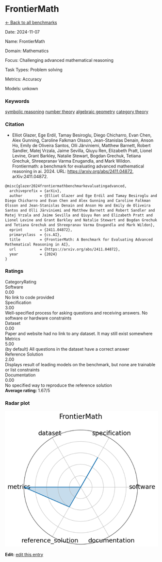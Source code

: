 # FrontierMath

<p><a class="md-button back-link" href="../">← Back to all benchmarks</a></p>
<div class="info-block meta-block">
  <p class="meta-row"><span class="meta-label">Date</span><span class="meta-sep">:</span> <span class="meta-value">2024-11-07</span></p>
  <p class="meta-row"><span class="meta-label">Name</span><span class="meta-sep">:</span> <span class="meta-value">FrontierMath</span></p>
  <p class="meta-row"><span class="meta-label">Domain</span><span class="meta-sep">:</span> <span class="meta-value">Mathematics</span></p>
  <p class="meta-row"><span class="meta-label">Focus</span><span class="meta-sep">:</span> <span class="meta-value">Challenging advanced mathematical reasoning</span></p>
  <p class="meta-row"><span class="meta-label">Task Types</span><span class="meta-sep">:</span> <span class="meta-value">Problem solving</span></p>
  <p class="meta-row"><span class="meta-label">Metrics</span><span class="meta-sep">:</span> <span class="meta-value">Accuracy</span></p>
  <p class="meta-row"><span class="meta-label">Models</span><span class="meta-sep">:</span> <span class="meta-value">unkown</span></p>
</div>
<h3>Keywords</h3>

<div class="chips"><a class="chip chip-link" href="../#kw=symbolic%20reasoning">symbolic reasoning</a> <a class="chip chip-link" href="../#kw=number%20theory">number theory</a> <a class="chip chip-link" href="../#kw=algebraic%20geometry">algebraic geometry</a> <a class="chip chip-link" href="../#kw=category%20theory">category theory</a> </div>
<h3>Citation</h3>

- Elliot Glazer, Ege Erdil, Tamay Besiroglu, Diego Chicharro, Evan Chen, Alex Gunning, Caroline Falkman Olsson, Jean-Stanislas Denain, Anson Ho, Emily de Oliveira Santos, Olli Järviniemi, Matthew Barnett, Robert Sandler, Matej Vrzala, Jaime Sevilla, Qiuyu Ren, Elizabeth Pratt, Lionel Levine, Grant Barkley, Natalie Stewart, Bogdan Grechuk, Tetiana Grechuk, Shreepranav Varma Enugandla, and Mark Wildon. Frontiermath: a benchmark for evaluating advanced mathematical reasoning in ai. 2024. URL: https://arxiv.org/abs/2411.04872, arXiv:2411.04872.

<pre><code class="language-bibtex">@misc{glazer2024frontiermathbenchmarkevaluatingadvanced,
  archiveprefix = {arXiv},
  author        = {Elliot Glazer and Ege Erdil and Tamay Besiroglu and Diego Chicharro and Evan Chen and Alex Gunning and Caroline Falkman Olsson and Jean-Stanislas Denain and Anson Ho and Emily de Oliveira Santos and Olli Järviniemi and Matthew Barnett and Robert Sandler and Matej Vrzala and Jaime Sevilla and Qiuyu Ren and Elizabeth Pratt and Lionel Levine and Grant Barkley and Natalie Stewart and Bogdan Grechuk and Tetiana Grechuk and Shreepranav Varma Enugandla and Mark Wildon},
  eprint        = {2411.04872},
  primaryclass  = {cs.AI},
  title         = {FrontierMath: A Benchmark for Evaluating Advanced Mathematical Reasoning in AI},
  url           = {https://arxiv.org/abs/2411.04872},
  year          = {2024}
}</code></pre>
<h3>Ratings</h3>
<div class="ratings-grid">
  <div class="ratings-head ratings-cell"><span>Category</span><span>Rating</span></div>
  <div class="rating-item">  <div class="rating-cat">Software</div>  <div class="rating-badge">0.00</div>  <div class="rating-bar"><span style="width:0%"></span></div>  <div class="rating-reason">No link to code provided
</div></div><div class="rating-item">  <div class="rating-cat">Specification</div>  <div class="rating-badge">3.00</div>  <div class="rating-bar"><span style="width:60%"></span></div>  <div class="rating-reason">Well-specified process for asking questions and receiving answers. No software or hardware constraints
</div></div><div class="rating-item">  <div class="rating-cat">Dataset</div>  <div class="rating-badge">0.00</div>  <div class="rating-bar"><span style="width:0%"></span></div>  <div class="rating-reason">Paper and website had no link to any dataset. It may still exist somewhere
</div></div><div class="rating-item">  <div class="rating-cat">Metrics</div>  <div class="rating-badge">5.00</div>  <div class="rating-bar"><span style="width:100%"></span></div>  <div class="rating-reason">(by default) All questions in the dataset have a correct answer
</div></div><div class="rating-item">  <div class="rating-cat">Reference Solution</div>  <div class="rating-badge">2.00</div>  <div class="rating-bar"><span style="width:40%"></span></div>  <div class="rating-reason">Displays result of leading models on the benchmark, but none are trainable or list constraints
</div></div><div class="rating-item">  <div class="rating-cat">Documentation</div>  <div class="rating-badge">0.00</div>  <div class="rating-bar"><span style="width:0%"></span></div>  <div class="rating-reason">No specified way to reproduce the reference solution
</div></div>
</div>
<div class="avg-rating">  <strong>Average rating:</strong> <span class="badge badge--bad badge--sm">1.67/5</span></div><h3>Radar plot</h3>

<div class="radar-wrap"><img class="radar-img" alt="FrontierMath radar" src="../../../tex/images/frontiermath_radar.png" /></div>

<p><strong>Edit:</strong> <a href="https://github.com/mlcommons-science/benchmark/tree/main/source">edit this entry</a></p>
